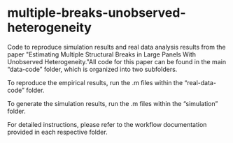 # multiple-breaks-unobserved-heterogeneity
Code to reproduce simulation results and real data analysis results from the paper "Estimating Multiple Structural Breaks in Large Panels With Unobserved Heterogeneity."All code for this paper can be found in the main “data-code” folder, which is organized into two subfolders. 

To reproduce the empirical results, run the .m files within the “real-data-code” folder. 

To generate the simulation results, run the .m files within the “simulation” folder. 

For detailed instructions, please refer to the workflow documentation provided in each respective folder.
